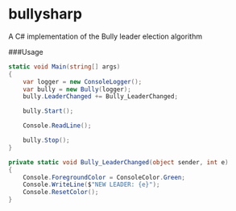 # bullysharp
A C# implementation of the Bully leader election algorithm

###Usage

```c#
static void Main(string[] args)
{
    var logger = new ConsoleLogger();
    var bully = new Bully(logger);
    bully.LeaderChanged += Bully_LeaderChanged;

    bully.Start();

    Console.ReadLine();

    bully.Stop();
}

private static void Bully_LeaderChanged(object sender, int e)
{
    Console.ForegroundColor = ConsoleColor.Green;
    Console.WriteLine($"NEW LEADER: {e}");
    Console.ResetColor();
}
```
